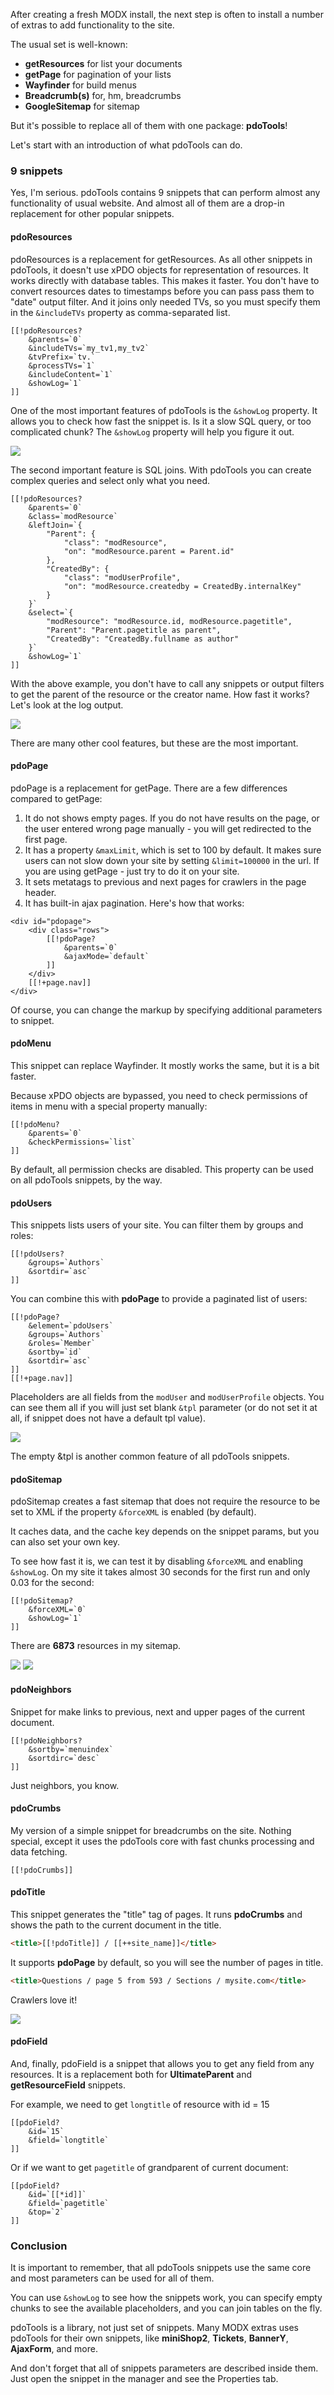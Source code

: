 After creating a fresh MODX install, the next step is often to install a number of extras to add functionality to the site.

The usual set is well-known:

* **getResources** for list your documents
* **getPage** for pagination of your lists
* **Wayfinder** for build menus
* **Breadcrumb(s)** for, hm, breadcrumbs
* **GoogleSitemap** for sitemap

But it's possible to replace all of them with one package: **pdoTools**!

Let's start with an introduction of what pdoTools can do.

### 9 snippets

Yes, I'm serious. pdoTools contains 9 snippets that can perform almost any functionality of usual website. And almost all of them are a drop-in replacement for other popular snippets.

#### pdoResources

pdoResources is a replacement for getResources.
As all other snippets in pdoTools, it doesn't use xPDO objects for representation of resources. It works directly with database tables.
This makes it faster. You don't have to convert resources dates to timestamps before you can pass pass them to "date" output filter.
And it joins only needed TVs, so you must specify them in the `&includeTVs` property as comma-separated list.

```modx
[[!pdoResources?
    &parents=`0`
    &includeTVs=`my_tv1,my_tv2`
    &tvPrefix=`tv.`
    &processTVs=`1`
    &includeContent=`1`
    &showLog=`1`
]]
```

One of the most important features of pdoTools is the `&showLog` property.
It allows you to check how fast the snippet is. Is it a slow SQL query, or too complicated chunk?
The `&showLog` property will help you figure it out.

[![](https://file.modx.pro/files/d/9/3/d931de6c3c2f67be8879c1765e833bbcs.jpg)](https://file.modx.pro/files/d/9/3/d931de6c3c2f67be8879c1765e833bbc.png)

The second important feature is SQL joins. With pdoTools you can create complex queries and select only what you need.

```modx
[[!pdoResources?
    &parents=`0`
    &class=`modResource`
    &leftJoin=`{
        "Parent": {
            "class": "modResource",
            "on": "modResource.parent = Parent.id"
        },
        "CreatedBy": {
            "class": "modUserProfile",
            "on": "modResource.createdby = CreatedBy.internalKey"
        }
    }`
    &select=`{
        "modResource": "modResource.id, modResource.pagetitle",
        "Parent": "Parent.pagetitle as parent",
        "CreatedBy": "CreatedBy.fullname as author"
    }`
    &showLog=`1`
]]
```

With the above example, you don't have to call any snippets or output filters to get the parent of the resource or the creator name.
How fast it works? Let's look at the log output.

[![](https://file.modx.pro/files/0/4/5/04558020e2a34bd6e94fe734db1b6ae3s.jpg)](https://file.modx.pro/files/0/4/5/04558020e2a34bd6e94fe734db1b6ae3.png)

There are many other cool features, but these are the most important.

#### pdoPage

pdoPage is a replacement for getPage. There are a few differences compared to getPage:

1. It do not shows empty pages. If you do not have results on the page, or the user entered wrong page manually - you will get redirected to the first page.
2. It has a property `&maxLimit`, which is set to 100 by default. It makes sure users can not slow down your site by setting `&limit=100000` in the url. If you are using getPage - just try to do it on your site.
3. It sets metatags to previous and next pages for crawlers in the page header.
4. It has built-in ajax pagination. Here's how that works:

```modx
<div id="pdopage">
    <div class="rows">
        [[!pdoPage?
            &parents=`0`
            &ajaxMode=`default`
        ]]
    </div>
    [[!+page.nav]]
</div>
```

Of course, you can change the markup by specifying additional parameters to snippet.

#### pdoMenu

This snippet can replace Wayfinder. It mostly works the same, but it is a bit faster.

Because xPDO objects are bypassed, you need to check permissions of items in menu with a special property manually:

```modx
[[!pdoMenu?
    &parents=`0`
    &checkPermissions=`list`
]]
```

By default, all permission checks are disabled. This property can be used on all pdoTools snippets, by the way.

#### pdoUsers

This snippets lists users of your site. You can filter them by groups and roles:

```modx
[[!pdoUsers?
    &groups=`Authors`
    &sortdir=`asc`
]]
```

You can combine this with **pdoPage** to provide a paginated list of users:

```modx
[[!pdoPage?
    &element=`pdoUsers`
    &groups=`Authors`
    &roles=`Member`
    &sortby=`id`
    &sortdir=`asc`
]]
[[!+page.nav]]
```

Placeholders are all fields from the `modUser` and `modUserProfile` objects.
You can see them all if you will just set blank `&tpl` parameter (or do not set it at all, if snippet does not have a default tpl value).

[![](https://file.modx.pro/files/0/a/d/0ad486c2c7412ad9a32c25f9027b3962s.jpg)](https://file.modx.pro/files/0/a/d/0ad486c2c7412ad9a32c25f9027b3962.png)

The empty &tpl is another common feature of all pdoTools snippets.

#### pdoSitemap

pdoSitemap creates a fast sitemap that does not require the resource to be set to XML if the property `&forceXML` is enabled (by default).

It caches data, and the cache key depends on the snippet params, but you can also set your own key.

To see how fast it is, we can test it by disabling `&forceXML` and enabling `&showLog`.
On my site it takes almost 30 seconds for the first run and only 0.03 for the second:

```modx
[[!pdoSitemap?
    &forceXML=`0`
    &showLog=`1`
]]
```

There are **6873** resources in my sitemap.

[![](https://file.modx.pro/files/0/d/3/0d3b7798fd8464ee2bb39fbb481e3902s.jpg)](https://file.modx.pro/files/0/d/3/0d3b7798fd8464ee2bb39fbb481e3902.png) [![](https://file.modx.pro/files/1/9/1/1916b6d00e0c7e77e0119c29f1d3aba6s.jpg)](https://file.modx.pro/files/1/9/1/1916b6d00e0c7e77e0119c29f1d3aba6.png)

#### pdoNeighbors

Snippet for make links to previous, next and upper pages of the current document.

```modx
[[!pdoNeighbors?
    &sortby=`menuindex`
    &sortdirc=`desc`
]]
```

Just neighbors, you know.

#### pdoCrumbs

My version of a simple snippet for breadcrumbs on the site. Nothing special, except it uses the pdoTools core with fast chunks processing and data fetching.

```modx
[[!pdoCrumbs]]
```

#### pdoTitle

This snippet generates the "title" tag of pages. It runs **pdoCrumbs** and shows the path to the current document in the title.

```html
<title>[[!pdoTitle]] / [[++site_name]]</title>
```

It supports **pdoPage** by default, so you will see the number of pages in title.

```html
<title>Questions / page 5 from 593 / Sections / mysite.com</title>
```

Crawlers love it!

[![](https://file.modx.pro/files/a/e/f/aef145845f8c84ad6bc104fe31e6d796s.jpg)](https://file.modx.pro/files/a/e/f/aef145845f8c84ad6bc104fe31e6d796.png)

#### pdoField

And, finally, pdoField is a snippet that allows you to get any field from any resources.
It is a replacement both for **UltimateParent** and **getResourceField** snippets.

For example, we need to get `longtitle` of resource with id = 15

```modx
[[pdoField?
    &id=`15`
    &field=`longtitle`
]]
```

Or if we want to get `pagetitle` of grandparent of current document:

```modx
[[pdoField?
    &id=`[[*id]]`
    &field=`pagetitle`
    &top=`2`
]]
```

### Conclusion
It is important to remember, that all pdoTools snippets use the same core and most parameters can be used for all of them.

You can use `&showLog` to see how the snippets work, you can specify empty chunks to see the available placeholders, and you can join tables on the fly.

pdoTools is a library, not just set of snippets. Many MODX extras uses pdoTools for their own snippets, like **miniShop2**, **Tickets**, **BannerY**, **AjaxForm**, and more.

And don't forget that all of snippets parameters are described inside them. Just open the snippet in the manager and see the Properties tab.